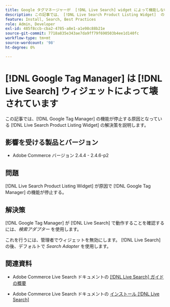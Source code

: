 ```yaml
---
title: Google タグマネージャーが  [!DNL Live Search] widget によって機能しない
description: この記事では、 [!DNL Live Search Product Listing Widget]  の原因  [!DNL Google Tag Manager]  機能が停止した場合の解決策について説明します。
feature: Install, Search, Best Practices
role: Admin, Developer
exl-id: 485f8ccb-cba2-4785-a8e1-a1e98c88b21e
source-git-commit: 7718a835e343ae7da9ff79f690503b4ee1d140fc
workflow-type: tm+mt
source-wordcount: '98'
ht-degree: 0%

---
```


# [!DNL Google Tag Manager] は [!DNL Live Search] ウィジェットによって壊されています

この記事では、[!DNL Google Tag Manager] の機能が停止する原因となっている [!DNL Live Search Product Listing Widget] の解決策を説明します。

## 影響を受ける製品とバージョン

* Adobe Commerce バージョン 2.4.4 - 2.4.6-p2

## 問題

[!DNL Live Search Product Listing Widget] が原因で [!DNL Google Tag Manager] の機能が停止する。

## 解決策

[!DNL Google Tag Manager] が [!DNL Live Search] で動作することを確認するには、*検索アダプター* を使用します。

これを行うには、管理者でウィジェットを無効にします。 [!DNL Live Search] の後、デフォルトで *Search Adapter* を使用します。

## 関連資料

* Adobe Commerce Live Search ドキュメントの [[!DNL Live Search]  ガイドの概要 ](https://experienceleague.adobe.com/docs/commerce-merchant-services/live-search/guide-overview.html?lang=ja)

* Adobe Commerce Live Search ドキュメントの [ インストール  [!DNL Live Search]](https://experienceleague.adobe.com/docs/commerce-merchant-services/live-search/onboard/install.html?lang=ja)
